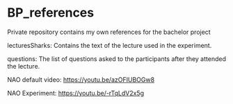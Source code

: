# BP_references
Private repository contains my own references for the bachelor project


lecturesSharks: Contains the text of the lecture used in the experiment.

questions: The list of questions asked to the participants after they attended the lecture.

NAO default video: https://youtu.be/azOFIUBOGw8

NAO Experiment: https://youtu.be/-rTqLdV2x5g

